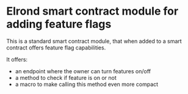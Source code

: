 # Elrond smart contract module for adding feature flags

This is a standard smart contract module, that when added to a smart contract offers feature flag capabilities.

It offers:
* an endpoint where the owner can turn features on/off
* a method to check if feature is on or not
* a macro to make calling this method even more compact
